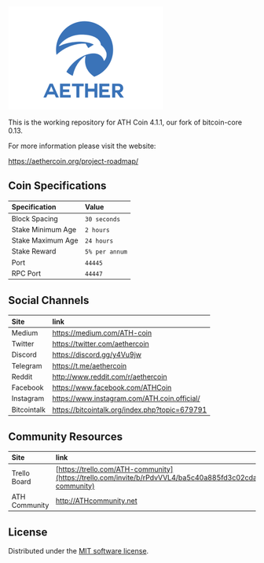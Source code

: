 ![aethercoin](./img/logo-extended.png)

This is the working repository for ATH Coin 4.1.1, our fork of bitcoin-core 0.13.

For more information please visit the website:

https://aethercoin.org/project-roadmap/

## Coin Specifications

| Specification | Value |
|:-----------|:-----------|
| Block Spacing | `30 seconds` |
| Stake Minimum Age | `2 hours` |
| Stake Maximum Age | `24 hours` |
| Stake Reward | `5% per annum` |
| Port | `44445` |
| RPC Port | `44447` |


## Social Channels

| Site | link |
|:-----------|:-----------|
| Medium | https://medium.com/ATH-coin |
| Twitter | https://twitter.com/aethercoin |
| Discord | https://discord.gg/y4Vu9jw |
| Telegram | https://t.me/aethercoin |
| Reddit | http://www.reddit.com/r/aethercoin |
| Facebook | https://www.facebook.com/ATHCoin |
| Instagram | https://www.instagram.com/ATH.coin.official/ |
| Bitcointalk | https://bitcointalk.org/index.php?topic=679791 |

## Community Resources

| Site | link |
|:-----------|:-----------|
| Trello Board | [https://trello.com/ATH-community](https://trello.com/invite/b/rPdvVVL4/ba5c40a885fd3c02cda2a8b406ff7124/ATH-community) |
| ATH Community | http://ATHcommunity.net |



License
---------------------
Distributed under the [MIT software license](http://www.opensource.org/licenses/mit-license.php).
